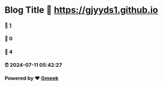 # Blog Title :link: https://gjyyds1.github.io 
### :page_facing_up: [1](https://gjyyds1.github.io/tag.html) 
### :speech_balloon: 0 
### :hibiscus: 4 
### :alarm_clock: 2024-07-11 05:42:27 
### Powered by :heart: [Gmeek](https://github.com/Meekdai/Gmeek)
